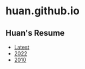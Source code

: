# huan.github.io

## Huan's Resume

- [Latest](resumes/2023.html)
- [2022](resumes/2022.md)
- [2010](resumes/2010.md)

